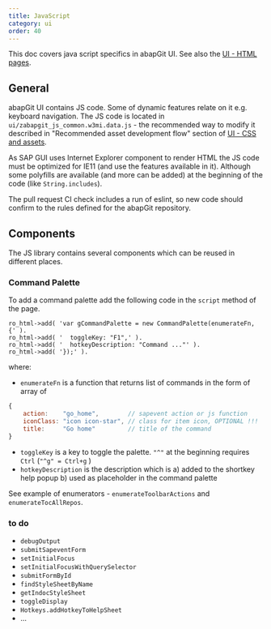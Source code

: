 ```yaml
---
title: JavaScript
category: ui
order: 40
---
```


This doc covers java script specifics in abapGit UI. See also the [UI - HTML pages](./developing-ui.html).

## General

abapGit UI contains JS code. Some of dynamic features relate on it e.g. keyboard navigation. The JS code is located in `ui/zabapgit_js_common.w3mi.data.js` - the recommended way to modify it described in "Recommended asset development flow" section of [UI - CSS and assets](./developing-ui-css.html).

As SAP GUI uses Internet Explorer component to render HTML the JS code must be optimized for IE11 (and use the features available in it). Although some polyfills are available (and more can be added) at the beginning of the code (like `String.includes`).

The pull request CI check includes a run of eslint, so new code should confirm to the rules defined for the abapGit repository.

## Components

The JS library contains several components which can be reused in different places.

### Command Palette

To add a command palette add the following code in the `script` method of the page.

```abap
ro_html->add( 'var gCommandPalette = new CommandPalette(enumerateFn, {' ).
ro_html->add( '  toggleKey: "F1",' ).
ro_html->add( '  hotkeyDescription: "Command ..."' ).
ro_html->add( '});' ).
```

where:
- `enumerateFn` is a function that returns list of commands in the form of array of
```js
{
    action:    "go_home",        // sapevent action or js function
    iconClass: "icon icon-star", // class for item icon, OPTIONAL !!!
    title:     "Go home"         // title of the command
}
```
- `toggleKey` is a key to toggle the palette. `"^"` at the beginning requires `Ctrl` (`"^g" = Ctrl+g` )
- `hotkeyDescription` is the description which is a) added to the shortkey help popup b) used as placeholder in the command palette

See example of enumerators - `enumerateToolbarActions` and `enumerateTocAllRepos`.

### to do

- `debugOutput`
- `submitSapeventForm`
- `setInitialFocus`
- `setInitialFocusWithQuerySelector`
- `submitFormById`
- `findStyleSheetByName`
- `getIndocStyleSheet`
- `toggleDisplay`
- `Hotkeys.addHotkeyToHelpSheet`
- ...